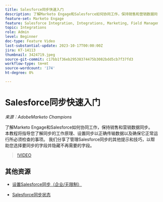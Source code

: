 ```yaml
---
title: Salesforce同步快速入门
description: 了解Marketo Engage和Salesforce如何协同工作，保持销售和营销数据同步。 本教程将指导您了解同步的工作原理、设置同步以正确传输数据以及确保它正常运行所必须检查的事项。
feature-set: Marketo Engage
feature: Salesforce Integration, Integrations, Marketing, Field Management, Administration
topic: Integrations
role: Admin
level: Beginner
doc-type: Feature Video
last-substantial-update: 2023-10-17T00:00:00Z
jira: KT-14113
thumbnail: 3424719.jpeg
source-git-commit: c17bb1f36eb29538374475b3082bdd5cb7f37fd3
workflow-type: tm+mt
source-wordcount: '174'
ht-degree: 0%

---
```



# Salesforce同步快速入门

*来源：AdobeMarketo Champions*

了解Marketo Engage和Salesforce如何协同工作，保持销售和营销数据同步。 本教程将指导您了解同步的工作原理、设置同步以正确传输数据以及确保它正常运行所必须检查的事项。 我们分享了管理Salesforce同步的其他提示和技巧，以帮助您选择要同步的字段并隐藏不再需要的字段。

>[!VIDEO](https://video.tv.adobe.com/v/3424719/?learn=on)

## 其他资源

* [设置Salesforce同步（企业/无限制）](https://experienceleague.adobe.com/docs/marketo/using/product-docs/crm-sync/salesforce-sync/setup/enterprise-unlimited-edition/step-1-of-3-add-marketo-fields-to-salesforce-enterprise-unlimited.html?lang=en)

* [Salesforce同步状态](https://experienceleague.adobe.com/docs/marketo/using/product-docs/crm-sync/salesforce-sync/salesforce-sync-status.html)
